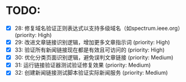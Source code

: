 # TODO:

- [x] 28: 修复域名验证正则表达式以支持多级域名（如spectrum.ieee.org） (priority: High)
- [x] 29: 改进文章链接识别逻辑，增加更多文章指示词 (priority: High)
- [x] 33: 验证所有新闻链接现在都是有效且可访问的 (priority: High)
- [x] 30: 优化分类页面识别逻辑，避免误判文章链接 (priority: Medium)
- [x] 31: 运行链接验证器测试验证修复效果 (priority: Medium)
- [x] 32: 创建新闻链接测试脚本验证实际新闻服务 (priority: Medium)
